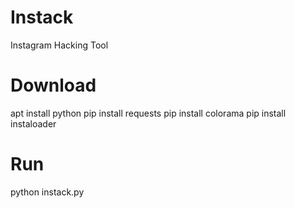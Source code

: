 # Instack
Instagram Hacking Tool
# Download
apt install python
pip install requests
pip install colorama
pip install instaloader
# Run
python instack.py
